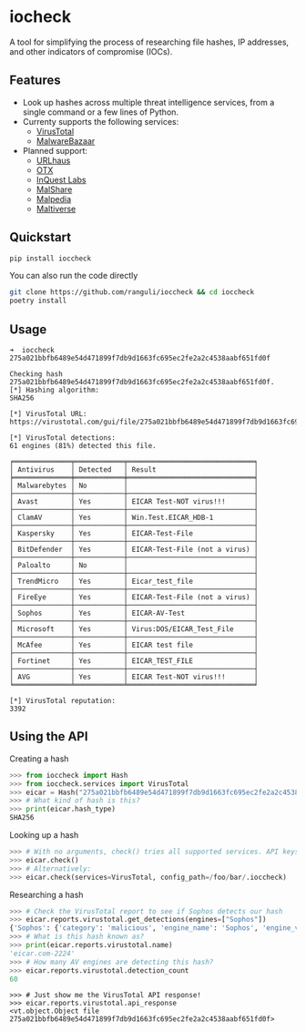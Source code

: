 # iocheck

A tool for simplifying the process of researching file hashes, IP addresses,
and other indicators of compromise (IOCs).


## Features
* Look up hashes across multiple threat intelligence services, from a single command or a few lines of Python.
* Currenty supports the following services:
  * [VirusTotal](https://virustotal.com)
  * [MalwareBazaar](https://bazaar.abuse.ch/)
* Planned support:
  * [URLhaus](https://urlhaus.abuse.ch/)
  * [OTX](https://otx.alienvault.com/)
  * [InQuest Labs](https://labs.inquest.net/)
  * [MalShare](https://www.malshare.com/)
  * [Malpedia](https://malpedia.caad.fkie.fraunhofer.de/)
  * [Maltiverse](https://maltiverse.com/)

## Quickstart
```bash
pip install ioccheck
```

You can also run the code directly
```bash
git clone https://github.com/ranguli/ioccheck && cd ioccheck
poetry install
```

## Usage
```
➜  ioccheck 275a021bbfb6489e54d471899f7db9d1663fc695ec2fe2a2c4538aabf651fd0f

Checking hash 275a021bbfb6489e54d471899f7db9d1663fc695ec2fe2a2c4538aabf651fd0f.
[*] Hashing algorithm:
SHA256

[*] VirusTotal URL:
https://virustotal.com/gui/file/275a021bbfb6489e54d471899f7db9d1663fc695ec2fe2a2c4538aabf651fd0f/

[*] VirusTotal detections:
61 engines (81%) detected this file.

╒══════════════╤════════════╤═══════════════════════════════╕
│ Antivirus    │ Detected   │ Result                        │
╞══════════════╪════════════╪═══════════════════════════════╡
│ Malwarebytes │ No         │                               │
├──────────────┼────────────┼───────────────────────────────┤
│ Avast        │ Yes        │ EICAR Test-NOT virus!!!       │
├──────────────┼────────────┼───────────────────────────────┤
│ ClamAV       │ Yes        │ Win.Test.EICAR_HDB-1          │
├──────────────┼────────────┼───────────────────────────────┤
│ Kaspersky    │ Yes        │ EICAR-Test-File               │
├──────────────┼────────────┼───────────────────────────────┤
│ BitDefender  │ Yes        │ EICAR-Test-File (not a virus) │
├──────────────┼────────────┼───────────────────────────────┤
│ Paloalto     │ No         │                               │
├──────────────┼────────────┼───────────────────────────────┤
│ TrendMicro   │ Yes        │ Eicar_test_file               │
├──────────────┼────────────┼───────────────────────────────┤
│ FireEye      │ Yes        │ EICAR-Test-File (not a virus) │
├──────────────┼────────────┼───────────────────────────────┤
│ Sophos       │ Yes        │ EICAR-AV-Test                 │
├──────────────┼────────────┼───────────────────────────────┤
│ Microsoft    │ Yes        │ Virus:DOS/EICAR_Test_File     │
├──────────────┼────────────┼───────────────────────────────┤
│ McAfee       │ Yes        │ EICAR test file               │
├──────────────┼────────────┼───────────────────────────────┤
│ Fortinet     │ Yes        │ EICAR_TEST_FILE               │
├──────────────┼────────────┼───────────────────────────────┤
│ AVG          │ Yes        │ EICAR Test-NOT virus!!!       │
╘══════════════╧════════════╧═══════════════════════════════╛

[*] VirusTotal reputation:
3392
```

## Using the API

Creating a hash
```python
>>> from ioccheck import Hash
>>> from ioccheck.services import VirusTotal
>>> eicar = Hash("275a021bbfb6489e54d471899f7db9d1663fc695ec2fe2a2c4538aabf651fd0f")
>>> # What kind of hash is this?
>>> print(eicar.hash_type)
SHA256
```

Looking up a hash
```python
>>> # With no arguments, check() tries all supported services. API keys grabbed from ~/.ioccheck by default.
>>> eicar.check()
>>> # Alternatively:
>>> eicar.check(services=VirusTotal, config_path=/foo/bar/.ioccheck)
```

Researching a hash
```python
>>> # Check the VirusTotal report to see if Sophos detects our hash
>>> eicar.reports.virustotal.get_detections(engines=["Sophos"])
{'Sophos': {'category': 'malicious', 'engine_name': 'Sophos', 'engine_version': '1.0.2.0', 'result': 'EICAR-AV-Test', 'method': 'blacklist', 'engine_update': '20210314'}}
>>> # What is this hash known as?
>>> print(eicar.reports.virustotal.name)
'eicar.com-2224'
>>> # How many AV engines are detecting this hash?
>>> eicar.reports.virustotal.detection_count
60
```


```
>>> # Just show me the VirusTotal API response!
>>> eicar.reports.virustotal.api_response
<vt.object.Object file 275a021bbfb6489e54d471899f7db9d1663fc695ec2fe2a2c4538aabf651fd0f>
```
